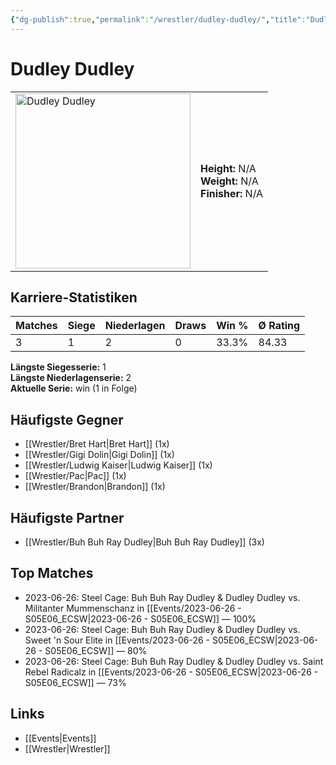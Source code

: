 ```yaml
---
{"dg-publish":true,"permalink":"/wrestler/dudley-dudley/","title":"Dudley Dudley","tags":["wrestler"],"noteIcon":""}
---
```



# Dudley Dudley

<table>
        <tr>
        <td><img src="https://github.com/CptSpaulding1980/choke-slam-wrestling/releases/download/images/Dudley_Dudley.png" width="280" alt="Dudley Dudley"></td>
        <td>
        <b>Height:</b> N/A<br>
        <b>Weight:</b> N/A<br>
        <b>Finisher:</b> N/A<br>
        </td>
        </tr>
        </table>
        
## Karriere-Statistiken

| Matches | Siege | Niederlagen | Draws | Win % | Ø Rating |
|---------|-------|-------------|-------|-------|-----------|
| 3 | 1 | 2 | 0 | 33.3% | 84.33 |

**Längste Siegesserie:** 1<br>**Längste Niederlagenserie:** 2<br>**Aktuelle Serie:** win (1 in Folge)


## Häufigste Gegner
- [[Wrestler/Bret Hart\|Bret Hart]] (1x)
- [[Wrestler/Gigi Dolin\|Gigi Dolin]] (1x)
- [[Wrestler/Ludwig Kaiser\|Ludwig Kaiser]] (1x)
- [[Wrestler/Pac\|Pac]] (1x)
- [[Wrestler/Brandon\|Brandon]] (1x)

## Häufigste Partner
- [[Wrestler/Buh Buh Ray Dudley\|Buh Buh Ray Dudley]] (3x)

## Top Matches
- 2023-06-26: Steel Cage: Buh Buh Ray Dudley & Dudley Dudley vs. Militanter Mummenschanz in [[Events/2023-06-26 - S05E06_ECSW\|2023-06-26 - S05E06_ECSW]] — 100%
- 2023-06-26: Steel Cage: Buh Buh Ray Dudley & Dudley Dudley vs. Sweet 'n Sour Elite in [[Events/2023-06-26 - S05E06_ECSW\|2023-06-26 - S05E06_ECSW]] — 80%
- 2023-06-26: Steel Cage: Buh Buh Ray Dudley & Dudley Dudley vs. Saint Rebel Radicalz in [[Events/2023-06-26 - S05E06_ECSW\|2023-06-26 - S05E06_ECSW]] — 73%

## Links
- [[Events\|Events]]
- [[Wrestler\|Wrestler]]
